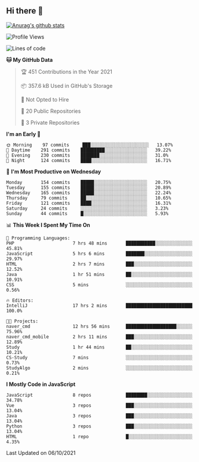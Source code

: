 ## Hi there 👋

[![Anurag's github stats](https://github-readme-stats.vercel.app/api?username=Songwonseok)](https://github.com/anuraghazra/github-readme-stats)



<!--START_SECTION:waka-->
![Profile Views](http://img.shields.io/badge/Profile%20Views-3-blue)

![Lines of code](https://img.shields.io/badge/From%20Hello%20World%20I%27ve%20Written-2.9%20million%20lines%20of%20code-blue)

**🐱 My GitHub Data** 

> 🏆 451 Contributions in the Year 2021
 > 
> 📦 357.6 kB Used in GitHub's Storage 
 > 
> 🚫 Not Opted to Hire
 > 
> 📜 20 Public Repositories 
 > 
> 🔑 3 Private Repositories  
 > 
**I'm an Early 🐤** 

```text
🌞 Morning    97 commits     ███░░░░░░░░░░░░░░░░░░░░░░   13.07% 
🌆 Daytime    291 commits    █████████░░░░░░░░░░░░░░░░   39.22% 
🌃 Evening    230 commits    ███████░░░░░░░░░░░░░░░░░░   31.0% 
🌙 Night      124 commits    ████░░░░░░░░░░░░░░░░░░░░░   16.71%

```
📅 **I'm Most Productive on Wednesday** 

```text
Monday       154 commits    █████░░░░░░░░░░░░░░░░░░░░   20.75% 
Tuesday      155 commits    █████░░░░░░░░░░░░░░░░░░░░   20.89% 
Wednesday    165 commits    █████░░░░░░░░░░░░░░░░░░░░   22.24% 
Thursday     79 commits     ██░░░░░░░░░░░░░░░░░░░░░░░   10.65% 
Friday       121 commits    ████░░░░░░░░░░░░░░░░░░░░░   16.31% 
Saturday     24 commits     ░░░░░░░░░░░░░░░░░░░░░░░░░   3.23% 
Sunday       44 commits     █░░░░░░░░░░░░░░░░░░░░░░░░   5.93%

```


📊 **This Week I Spent My Time On** 

```text
💬 Programming Languages: 
PHP                      7 hrs 48 mins       ███████████░░░░░░░░░░░░░░   45.81% 
JavaScript               5 hrs 6 mins        ███████░░░░░░░░░░░░░░░░░░   29.97% 
HTML                     2 hrs 7 mins        ███░░░░░░░░░░░░░░░░░░░░░░   12.52% 
Java                     1 hr 51 mins        ██░░░░░░░░░░░░░░░░░░░░░░░   10.91% 
CSS                      5 mins              ░░░░░░░░░░░░░░░░░░░░░░░░░   0.56%

🔥 Editors: 
IntelliJ                 17 hrs 2 mins       █████████████████████████   100.0%

🐱‍💻 Projects: 
naver_cmd                12 hrs 56 mins      ███████████████████░░░░░░   75.96% 
naver_cmd_mobile         2 hrs 11 mins       ███░░░░░░░░░░░░░░░░░░░░░░   12.89% 
Study                    1 hr 44 mins        ██░░░░░░░░░░░░░░░░░░░░░░░   10.21% 
CS-Study                 7 mins              ░░░░░░░░░░░░░░░░░░░░░░░░░   0.73% 
StudyAlgo                2 mins              ░░░░░░░░░░░░░░░░░░░░░░░░░   0.21%

```

**I Mostly Code in JavaScript** 

```text
JavaScript               8 repos             ████████░░░░░░░░░░░░░░░░░   34.78% 
Vue                      3 repos             ███░░░░░░░░░░░░░░░░░░░░░░   13.04% 
Java                     3 repos             ███░░░░░░░░░░░░░░░░░░░░░░   13.04% 
Python                   3 repos             ███░░░░░░░░░░░░░░░░░░░░░░   13.04% 
HTML                     1 repo              █░░░░░░░░░░░░░░░░░░░░░░░░   4.35%

```



 Last Updated on 06/10/2021
<!--END_SECTION:waka-->
